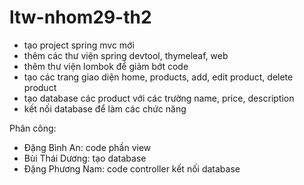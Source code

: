 # ltw-nhom29-th2

- tạo project spring mvc mới
- thêm các thư viện spring devtool, thymeleaf, web
- thêm thư viện lombok để giảm bớt code
- tạo các trang giao diện home, products, add, edit product, delete product
- tạo database các product với các trường name, price, description
- kết nối database để làm các chức năng

Phân công:
- Đặng Bình An: code phần view
- Bùi Thái Dương: tạo database
- Đặng Phương Nam: code controller kết nối database
